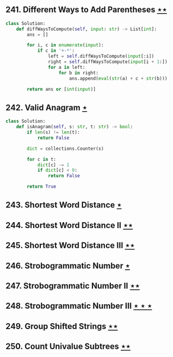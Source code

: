 ## 241. Different Ways to Add Parentheses [$\star\star$](https://leetcode.com/problems/different-ways-to-add-parentheses)

```python
class Solution:
    def diffWaysToCompute(self, input: str) -> List[int]:
        ans = []

        for i, c in enumerate(input):
            if c in '+-*':
                left = self.diffWaysToCompute(input[:i])
                right = self.diffWaysToCompute(input[i + 1:])
                for a in left:
                    for b in right:
                        ans.append(eval(str(a) + c + str(b)))

        return ans or [int(input)]
```

## 242. Valid Anagram [$\star$](https://leetcode.com/problems/valid-anagram)

```python
class Solution:
    def isAnagram(self, s: str, t: str) -> bool:
        if len(s) != len(t):
            return False

        dict = collections.Counter(s)

        for c in t:
            dict[c] -= 1
            if dict[c] < 0:
                return False

        return True
```

## 243. Shortest Word Distance [$\star$](https://leetcode.com/problems/shortest-word-distance)

## 244. Shortest Word Distance II [$\star\star$](https://leetcode.com/problems/shortest-word-distance-ii)

## 245. Shortest Word Distance III [$\star\star$](https://leetcode.com/problems/shortest-word-distance-iii)

## 246. Strobogrammatic Number [$\star$](https://leetcode.com/problems/strobogrammatic-number)

## 247. Strobogrammatic Number II [$\star\star$](https://leetcode.com/problems/strobogrammatic-number-ii)

## 248. Strobogrammatic Number III [$\star\star\star$](https://leetcode.com/problems/strobogrammatic-number-iii)

## 249. Group Shifted Strings [$\star\star$](https://leetcode.com/problems/group-shifted-strings)

## 250. Count Univalue Subtrees [$\star\star$](https://leetcode.com/problems/count-univalue-subtrees)
